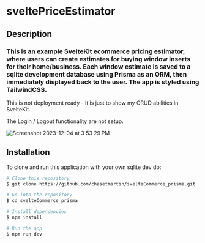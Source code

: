 # sveltePriceEstimator

## Description

### This is an example SvelteKit ecommerce pricing estimator, where users can create estimates for buying window inserts for their home/business. Each window estimate is saved to a sqlite development database using Prisma as an ORM, then immediately displayed back to the user. The app is styled using TailwindCSS.

This is not deployment ready - it is just to show my CRUD abilities in SvelteKit.

The Login / Logout functionality are not setup.

![Screenshot 2023-12-04 at 3 53 29 PM](https://github.com/chasetmartin/svelteCommerce_prisma/assets/36861079/46bc39c7-e7bc-4463-a485-0160261f26cb)

## Installation

To clone and run this application with your own sqlite dev db:

```bash
# Clone this repository
$ git clone https://github.com/chasetmartin/svelteCommerce_prisma.git

# Go into the repository
$ cd svelteCommerce_prisma

# Install dependencies
$ npm install

# Run the app
$ npm run dev
```
